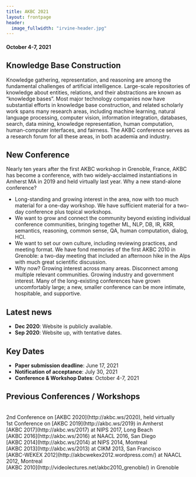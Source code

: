 ```yaml
---
title: AKBC 2021
layout: frontpage
header:
  image_fullwidth: "irvine-header.jpg"
---
```


#### October 4-7, 2021

## Knowledge Base Construction

Knowledge gathering, representation, and reasoning are among the fundamental challenges of artificial intelligence. Large-scale repositories of knowledge about entities, relations, and their abstractions are known as “knowledge bases”. Most major technology companies now have substantial efforts in knowledge base construction, and related scholarly work spans many research areas, including machine learning, natural language processing, computer vision, information integration, databases, search, data mining, knowledge representation, human computation, human-computer interfaces, and fairness. The AKBC conference serves as a research forum for all these areas, in both academia and industry.

## New Conference

Nearly ten years after the first AKBC workshop in Grenoble, France, AKBC has become a conference, with two widely-acclaimed instantiations in Amherst MA in 2019 and held virtually last year. Why a new stand-alone conference?

- Long-standing and growing interest in the area, now with too much material for a one-day workshop. We have sufficient material for a two-day conference plus topical workshops.
- We want to grow and connect the community beyond existing individual conference communities, bringing together ML, NLP, DB, IR, KRR, semantics, reasoning, common sense, QA, human computation, dialog, HCI.
- We want to set our own culture, including reviewing practices, and meeting format. We have fond memories of the first AKBC 2010 in Grenoble: a two-day meeting that included an afternoon hike in the Alps with much great scientific discussion.
- Why now? Growing interest across many areas. Disconnect among multiple relevant communities. Growing industry and government interest. Many of the long-existing conferences have grown uncomfortably large; a new, smaller conference can be more intimate, hospitable, and supportive.

## Latest news

- **Dec 2020**: Website is publicly available.
- **Sep 2020**: Website up, with tentative dates.

<a name="dates"></a>

## Key Dates

- **Paper submission deadline**: June 17, 2021
- **Notification of acceptance**: July 30, 2021
- **Conference & Workshop Dates**: October 4-7, 2021

## Previous Conferences / Workshops

<br />
2nd Conference on [AKBC 2020](http://akbc.ws/2020), held virtually <br />
1st Conference on [AKBC 2019](http://akbc.ws/2019) in Amherst <br />
[AKBC 2017](http://akbc.ws/2017) at NIPS 2017, Long Beach <br />
[AKBC 2016](http://akbc.ws/2016) at NAACL 2016, San Diego <br />
[AKBC 2014](http://akbc.ws/2014) at NIPS 2014, Montreal <br />
[AKBC 2013](http://akbc.ws/2013) at CIKM 2013, San Francisco <br />
[AKBC-WEKEX 2012](http://akbcwekex2012.wordpress.com/) at NAACL 2012, Montreal <br />
[AKBC 2010](http://videolectures.net/akbc2010_grenoble/) in Grenoble <br />
